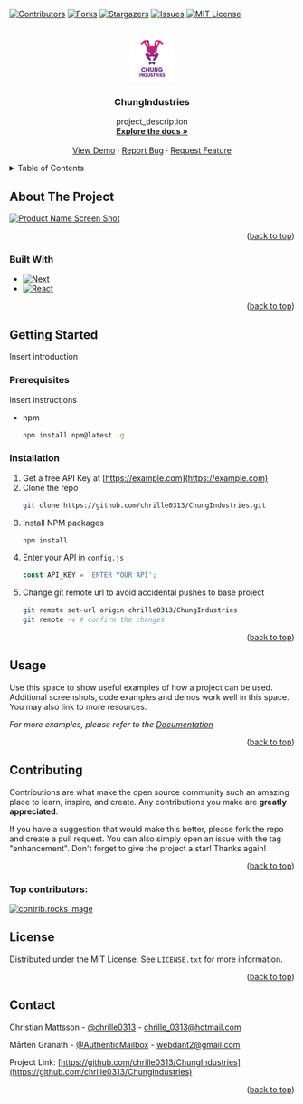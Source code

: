 <!-- Improved compatibility of back to top link: See: https://github.com/othneildrew/Best-README-Template/pull/73 -->

<a id="readme-top"></a>

<!-- PROJECT SHIELDS -->
<!--
*** I'm using markdown "reference style" links for readability.
*** Reference links are enclosed in brackets [ ] instead of parentheses ( ).
*** See the bottom of this document for the declaration of the reference variables
*** for contributors-url, forks-url, etc. This is an optional, concise syntax you may use.
*** https://www.markdownguide.org/basic-syntax/#reference-style-links
-->

[![Contributors][contributors-shield]][contributors-url]
[![Forks][forks-shield]][forks-url]
[![Stargazers][stars-shield]][stars-url]
[![Issues][issues-shield]][issues-url]
[![MIT License][license-shield]][license-url]

<!-- PROJECT LOGO -->
<br />
<div align="center">
  <a href="https://github.com/chrille0313/ChungIndustries">
    <img src="images/logo.png" alt="Logo" width="80" height="80">
  </a>

<h3 align="center">ChungIndustries</h3>

  <p align="center">
    project_description
    <br />
    <a href="https://github.com/chrille0313/ChungIndustries"><strong>Explore the docs »</strong></a>
    <br />
    <br />
    <a href="https://github.com/chrille0313/ChungIndustries">View Demo</a>
    ·
    <a href="https://github.com/chrille0313/ChungIndustries/issues/new?labels=bug&template=bug-report---.md">Report Bug</a>
    ·
    <a href="https://github.com/chrille0313/ChungIndustries/issues/new?labels=enhancement&template=feature-request---.md">Request Feature</a>
  </p>
</div>

<!-- TABLE OF CONTENTS -->
<details>
  <summary>Table of Contents</summary>
  <ol>
    <li>
      <a href="#about-the-project">About The Project</a>
      <ul>
        <li><a href="#built-with">Built With</a></li>
      </ul>
    </li>
    <li>
      <a href="#getting-started">Getting Started</a>
      <ul>
        <li><a href="#prerequisites">Prerequisites</a></li>
        <li><a href="#installation">Installation</a></li>
      </ul>
    </li>
    <li><a href="#usage">Usage</a></li>
    <li><a href="#roadmap">Roadmap</a></li>
    <li><a href="#contributing">Contributing</a></li>
    <li><a href="#license">License</a></li>
    <li><a href="#contact">Contact</a></li>
    <li><a href="#acknowledgments">Acknowledgments</a></li>
  </ol>
</details>

<!-- ABOUT THE PROJECT -->

## About The Project

[![Product Name Screen Shot][product-screenshot]](https://example.com)

<p align="right">(<a href="#readme-top">back to top</a>)</p>

### Built With

- [![Next][Next.js]][Next-url]
- [![React][React.js]][React-url]

<p align="right">(<a href="#readme-top">back to top</a>)</p>

<!-- GETTING STARTED -->

## Getting Started

Insert introduction

### Prerequisites

Insert instructions

- npm
  ```sh
  npm install npm@latest -g
  ```

### Installation

1. Get a free API Key at [https://example.com](https://example.com)
2. Clone the repo
   ```sh
   git clone https://github.com/chrille0313/ChungIndustries.git
   ```
3. Install NPM packages
   ```sh
   npm install
   ```
4. Enter your API in `config.js`
   ```js
   const API_KEY = 'ENTER YOUR API';
   ```
5. Change git remote url to avoid accidental pushes to base project
   ```sh
   git remote set-url origin chrille0313/ChungIndustries
   git remote -v # confirm the changes
   ```

<p align="right">(<a href="#readme-top">back to top</a>)</p>

<!-- USAGE EXAMPLES -->

## Usage

Use this space to show useful examples of how a project can be used. Additional screenshots, code examples and demos work well in this space. You may also link to more resources.

_For more examples, please refer to the [Documentation](https://example.com)_

<p align="right">(<a href="#readme-top">back to top</a>)</p>

<!-- CONTRIBUTING -->

## Contributing

Contributions are what make the open source community such an amazing place to learn, inspire, and create. Any contributions you make are **greatly appreciated**.

If you have a suggestion that would make this better, please fork the repo and create a pull request. You can also simply open an issue with the tag "enhancement".
Don't forget to give the project a star! Thanks again!

<p align="right">(<a href="#readme-top">back to top</a>)</p>

### Top contributors:

<a href="https://github.com/chrille0313/ChungIndustries/graphs/contributors">
  <img src="https://contrib.rocks/image?repo=chrille0313/ChungIndustries" alt="contrib.rocks image" />
</a>

<!-- LICENSE -->

## License

Distributed under the MIT License. See `LICENSE.txt` for more information.

<p align="right">(<a href="#readme-top">back to top</a>)</p>

<!-- CONTACT -->

## Contact

Christian Mattsson - [@chrille0313](https://discordapp.com/users/283637328822534144) - chrille_0313@hotmail.com

Mårten Granath - [@AuthenticMailbox](https://discordapp.com/users/244518661199495168) - webdant2@gmail.com

Project Link: [https://github.com/chrille0313/ChungIndustries](https://github.com/chrille0313/ChungIndustries)

<p align="right">(<a href="#readme-top">back to top</a>)</p>

<!-- MARKDOWN LINKS & IMAGES -->
<!-- https://www.markdownguide.org/basic-syntax/#reference-style-links -->

[contributors-shield]: https://img.shields.io/github/contributors/chrille0313/ChungIndustries.svg?style=for-the-badge
[contributors-url]: https://github.com/chrille0313/ChungIndustries/graphs/contributors
[forks-shield]: https://img.shields.io/github/forks/github_username/repo_name.svg?style=for-the-badge
[forks-url]: https://github.com/github_username/repo_name/network/members
[forks-shield]: https://img.shields.io/github/forks/chrille0313/ChungIndustries.svg?style=for-the-badge
[forks-url]: https://github.com/chrille0313/ChungIndustries/network/members
[stars-shield]: https://img.shields.io/github/stars/chrille0313/ChungIndustries.svg?style=for-the-badge
[stars-url]: https://github.com/chrille0313/ChungIndustries/stargazers
[issues-shield]: https://img.shields.io/github/issues/chrille0313/ChungIndustries.svg?style=for-the-badge
[issues-url]: https://github.com/chrille0313/ChungIndustries/issues
[license-shield]: https://img.shields.io/github/license/chrille0313/ChungIndustries.svg?style=for-the-badge
[license-url]: https://github.com/chrille0313/ChungIndustries/blob/master/LICENSE.txt
[product-screenshot]: images/screenshot.png
[Next.js]: https://img.shields.io/badge/next.js-000000?style=for-the-badge&logo=nextdotjs&logoColor=white
[Next-url]: https://nextjs.org/
[React.js]: https://img.shields.io/badge/React-20232A?style=for-the-badge&logo=react&logoColor=61DAFB
[React-url]: https://reactjs.org/
